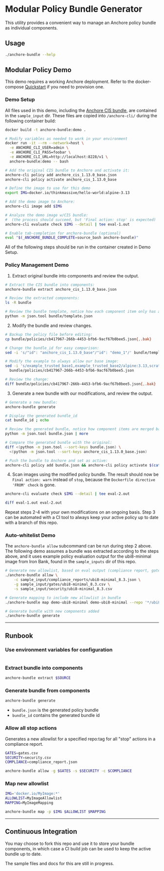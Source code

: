 # Modular Policy Bundle Generator

This utility provides a convenient way to manage an Anchore policy bundle as individual components. 

## Usage

```bash
./anchore-bundle --help
```

## Modular Policy Demo

This demo requires a working Anchore deployment. Refer to the docker-compose [Quickstart](https://docs.anchore.com/current/docs/quickstart/) if you need to provision one.

### Demo Setup
All files used in this demo, including the [Anchore CIS bundle](https://github.com/anchore/hub/blob/master/sources/bundles/anchore_cis_1.13.0_base.json), are contained in the `sample_input` dir. These files are copied into `/anchore-cli/` during the following container build:
```bash
docker build -t anchore-bundle:demo .

# Modify variables as needed to work in your environment
docker run -it --rm --network=host \
  -e ANCHORE_CLI_USER=admin \
  -e ANCHORE_CLI_PASS=foobar \
  -e ANCHORE_CLI_URL=http://localhost:8228/v1 \
  anchore-bundle:demo -- bash

# Add the original CIS bundle to Anchore and activate it:
anchore-cli policy add anchore_cis_1.13.0_base.json
anchore-cli policy activate anchore_cis_1.13.0_base

# Define the image to use for this demo
export IMG=docker.io/thinkmassive/hello-world:alpine-3.13

# Add the demo image to Anchore:
anchore-cli image add $IMG

# Analyze the demo image w/CIS bundle:
#  (the process should succeed, but 'Final action: stop' is expected)
anchore-cli evaluate check $IMG --detail | tee eval-1.out

# Enable tab-completion for anchore-bundle (optional)
eval "$(_ANCHORE_BUNDLE_COMPLETE=source_bash anchore-bundle)"
```

All of the following steps should be run in the container created in Demo Setup.

### Policy Management Demo

1. Extract original bundle into components and review the output.

```bash
# Extract the CIS bundle into components:
anchore-bundle extract anchore_cis_1.13.0_base.json

# Review the extracted components:
ls -R bundle

# Review the bundle template, notice how each component item only has an id field:
python -m json.tool bundle/template.json
```

2. Modify the bundle and review changes.

```bash
# Backup the policy file before editing:
cp bundle/policies/cb417967-266b-4453-bfb6-9acf67b0bee5.json{,.bak}

# Change the bundle_id for easy comparison:
sed -i 's/"id": "anchore_cis_1.13.0_base"/"id": "demo_1"/' bundle/template.json

# Modify the example to always allow our base image:
sed -i 's/example_trusted_base1,example_trusted_base2/alpine:3.13,scratch/' \
  bundle/policies/cb417967-266b-4453-bfb6-9acf67b0bee5.json

# Review the change:
diff bundle/policies/cb417967-266b-4453-bfb6-9acf67b0bee5.json{,.bak}
```

3. Generate a new bundle with our modifications, and review the output.

```bash
# Generate a new bundle:
anchore-bundle generate

# Display the generated bundle_id
cat bundle_id ; echo

# Review the generated bundle, notice how component items are merged back into the template:
python -m json.tool bundle.json | more

# Compare the generated bundle with the original:
diff <(python -m json.tool --sort-keys bundle.json) \
  <(python -m json.tool --sort-keys anchore_cis_1.13.0_base.json)

# Push the bundle to Anchore and set as active:
anchore-cli policy add bundle.json && anchore-cli policy activate $(cat bundle_id)
```

4. Scan images using the modified policy bundle. The result should now be `Final action: warn` instead of `stop`, because the `Dockerfile directive 'FROM' check` is gone.

```bash
anchore-cli evaluate check $IMG --detail | tee eval-2.out

diff eval-1.out eval-2.out
```

Repeat steps 2-4 with your own modifications on an ongoing basis. Step 3 can be automated with a CI tool to always keep your active policy up to date with a branch of this repo.

### Auto-whitelist Demo

The `anchore-bundle allow` subcommand can be run during step 2 above. The following demo assumes a bundle was extracted according to the steps above, and it uses example policy evaluation output for the ubi8-minimal image from Iron Bank, found in the `sample_inputs` dir of this repo.

```bash
# Generate new allowlist, based on eval output (compliance report, gates.csv, security.csv)
./anchore-bundle allow \
    -c sample_input/compliance_reports/ubi8-minimal_8.3.json \
    -g sample_input/gates/ubi8-minimal_8.3.csv \
    -s sample_input/security/ubi8-minimal_8.3.csv

# Generate mapping to include new allowlist in bundle
./anchore-bundle map demo-ubi8-minimal demo-ubi8-minimal --repo '*/ubi8-minimal'

# Generate bundle with new components added
./anchore-bundle generate
```

---

## Runbook

### Use environment variables for configuration
```bash
```

### Extract bundle into components

```bash
anchore-bundle extract $SOURCE
```

### Generate bundle from components

```bash
anchore-bundle generate
```

  - `bundle.json` is the generated policy bundle
  - `bundle_id` contains the generated bundle id

### Allow all stop actions

Generates a new allowlist for a specified repo:tag for all "stop" actions in a compliance report.

```bash
GATES=gates.csv
SECURITY=security.csv
COMPLIANCE=compliance_report.json

anchore-bundle allow -g $GATES -s $SECURITY -c $COMPLIANCE
```

### Map new allowlist 
```bash
IMG='docker.io/MyImage:*'
ALLOWLIST=MyImageAllowlist
MAPPING=MyImageMapping

anchore-bundle map -p $IMG $ALLOWLIST $MAPPING
```

---

## Continuous Integration

You may choose to fork this repo and use it to store your bundle components, in which case a CI build job can be used to keep the active bundle up to date.

The sample files and docs for this are still in progress.
